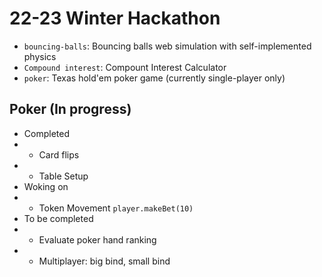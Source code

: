 # 22-23 Winter Hackathon

- `bouncing-balls`: Bouncing balls web simulation with self-implemented physics
- `Compound interest`: Compount Interest Calculator
- `poker`: Texas hold'em poker game (currently single-player only)

## Poker (In progress)
- Completed 
- - Card flips
- - Table Setup
- Woking on
- - Token Movement
`player.makeBet(10)`
- To be completed
- - Evaluate poker hand ranking
- - Multiplayer: big bind, small bind